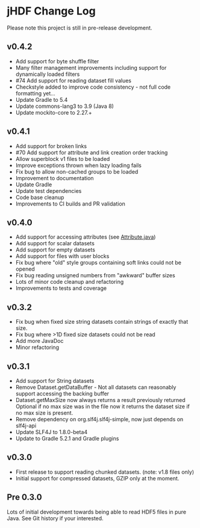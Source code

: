 # jHDF Change Log

Please note this project is still in pre-release development.

## v0.4.2
- Add support for byte shuffle filter
- Many filter management improvements including support for dynamically loaded filters
- #74 Add support for reading dataset fill values
- Checkstyle added to improve code consistency - not full code formatting yet...
- Update Gradle to 5.4
- Update commons-lang3 to 3.9 (Java 8)
- Update mockito-core to 2.27.+

## v0.4.1
- Add support for broken links
- #70 Add support for attribute and link creation order tracking
- Allow superblock v1 files to be loaded
- Improve exceptions thrown when lazy loading fails
- Fix bug to allow non-cached groups to be loaded
- Improvement to documentation
- Update Gradle
- Update test dependencies
- Code base cleanup
- Improvements to CI builds and PR validation

## v0.4.0
- Add support for accessing attributes (see [Attribute.java](jhdf/src/main/java/io/jhdf/api/Attribute.java))
- Add support for scalar datasets
- Add support for empty datasets
- Add support for files with user blocks
- Fix bug where "old" style groups containing soft links could not be opened
- Fix bug reading unsigned numbers from "awkward" buffer sizes
- Lots of minor code cleanup and refactoring
- Improvements to tests and coverage

## v0.3.2
- Fix bug when fixed size string datasets contain strings of exactly that size.
- Fix bug where >1D fixed size datasets could not be read
- Add more JavaDoc
- Minor refactoring

## v0.3.1
- Add support for String datasets
- Remove Dataset.getDataBuffer - Not all datasets can reasonably support accessing the backing buffer
- Dataset.getMaxSize now always returns a result previously returned Optional if no max size was in the file now it returns the dataset size if no max size is present.
- Remove dependency on org.slf4j.slf4j-simple, now just depends on slf4j-api
- Update SLF4J to 1.8.0-beta4
- Update to Gradle 5.2.1 and Gradle plugins

## v0.3.0
- First release to support reading chunked datasets. (note: v1.8 files only)
- Initial support for compressed datasets, GZIP only at the moment.

## Pre 0.3.0
Lots of initial development towards being able to read HDF5 files in pure Java. See Git history if your interested.